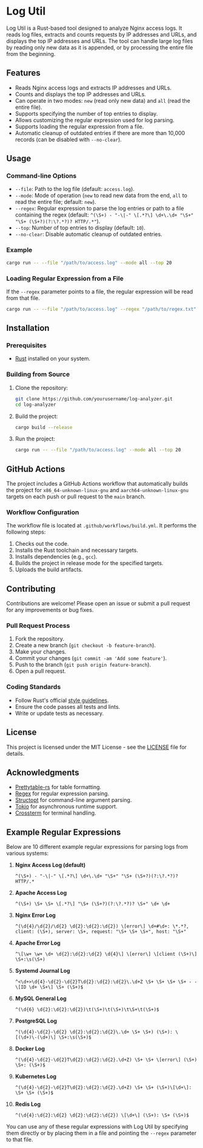# Log Util

Log Util is a Rust-based tool designed to analyze Nginx access logs. It reads log files, extracts and counts requests by IP addresses and URLs, and displays the top IP addresses and URLs. The tool can handle large log files by reading only new data as it is appended, or by processing the entire file from the beginning.

## Features

- Reads Nginx access logs and extracts IP addresses and URLs.
- Counts and displays the top IP addresses and URLs.
- Can operate in two modes: `new` (read only new data) and `all` (read the entire file).
- Supports specifying the number of top entries to display.
- Allows customizing the regular expression used for log parsing.
- Supports loading the regular expression from a file.
- Automatic cleanup of outdated entries if there are more than 10,000 records (can be disabled with `--no-clear`).

## Usage

### Command-line Options

- `--file`: Path to the log file (default: `access.log`).
- `--mode`: Mode of operation (`new` to read new data from the end, `all` to read the entire file; default: `new`).
- `--regex`: Regular expression to parse the log entries or path to a file containing the regex (default: `^(\S+) - "-\|-" \[.*?\] \d+\.\d+ "\S+" "\S+ (\S+?)(?:\?.*?)? HTTP/.*"`).
- `--top`: Number of top entries to display (default: `10`).
- `--no-clear`: Disable automatic cleanup of outdated entries.

### Example

```sh
cargo run -- --file "/path/to/access.log" --mode all --top 20
```

### Loading Regular Expression from a File

If the `--regex` parameter points to a file, the regular expression will be read from that file.

```sh
cargo run -- --file "/path/to/access.log" --regex "/path/to/regex.txt" --mode all --top 20
```

## Installation

### Prerequisites

- [Rust](https://www.rust-lang.org/tools/install) installed on your system.

### Building from Source

1. Clone the repository:
    ```sh
    git clone https://github.com/yourusername/log-analyzer.git
    cd log-analyzer
    ```

2. Build the project:
    ```sh
    cargo build --release
    ```

3. Run the project:
    ```sh
    cargo run -- --file "/path/to/access.log" --mode all --top 20
    ```

## GitHub Actions

The project includes a GitHub Actions workflow that automatically builds the project for `x86_64-unknown-linux-gnu` and `aarch64-unknown-linux-gnu` targets on each push or pull request to the `main` branch.

### Workflow Configuration

The workflow file is located at `.github/workflows/build.yml`. It performs the following steps:

1. Checks out the code.
2. Installs the Rust toolchain and necessary targets.
3. Installs dependencies (e.g., `gcc`).
4. Builds the project in release mode for the specified targets.
5. Uploads the build artifacts.

## Contributing

Contributions are welcome! Please open an issue or submit a pull request for any improvements or bug fixes.

### Pull Request Process

1. Fork the repository.
2. Create a new branch (`git checkout -b feature-branch`).
3. Make your changes.
4. Commit your changes (`git commit -am 'Add some feature'`).
5. Push to the branch (`git push origin feature-branch`).
6. Open a pull request.

### Coding Standards

- Follow Rust's official [style guidelines](https://doc.rust-lang.org/1.0.0/style/).
- Ensure the code passes all tests and lints.
- Write or update tests as necessary.

## License

This project is licensed under the MIT License - see the [LICENSE](LICENSE) file for details.

## Acknowledgments

- [Prettytable-rs](https://crates.io/crates/prettytable-rs) for table formatting.
- [Regex](https://crates.io/crates/regex) for regular expression parsing.
- [Structopt](https://crates.io/crates/structopt) for command-line argument parsing.
- [Tokio](https://crates.io/crates/tokio) for asynchronous runtime support.
- [Crossterm](https://crates.io/crates/crossterm) for terminal handling.

## Example Regular Expressions

Below are 10 different example regular expressions for parsing logs from various systems:

1. **Nginx Access Log (default)**
    ```regex
    ^(\S+) - "-\|-" \[.*?\] \d+\.\d+ "\S+" "\S+ (\S+?)(?:\?.*?)? HTTP/.*
    ```

2. **Apache Access Log**
    ```regex
    ^(\S+) \S+ \S+ \[.*?\] "\S+ (\S+?)(?:\?.*?)? \S+" \d+ \d+
    ```

3. **Nginx Error Log**
    ```regex
    ^(\d{4}/\d{2}/\d{2} \d{2}:\d{2}:\d{2}) \[error\] \d+#\d+: \*.*?, client: (\S+), server: \S+, request: "\S+ \S+ \S+", host: "\S+"
    ```

4. **Apache Error Log**
    ```regex
    ^\[\w+ \w+ \d+ \d{2}:\d{2}:\d{2} \d{4}\] \[error\] \[client (\S+)\] \S+:\s(\S+)
    ```

5. **Systemd Journal Log**
    ```regex
    ^<\d+>\d{4}-\d{2}-\d{2}T\d{2}:\d{2}:\d{2}\.\d+Z \S+ \S+ \S+ \S+ - - \[ID \d+ \S+\] \S+ (\S+)$
    ```

6. **MySQL General Log**
    ```regex
    ^(\d{6} \d{2}:\d{2}:\d{2})\t(\S+)\t(\S+)\t\S+\t(\S+)$
    ```

7. **PostgreSQL Log**
    ```regex
    ^(\d{4}-\d{2}-\d{2} \d{2}:\d{2}:\d{2}\.\d+ \S+ \S+) (\S+): \[(\d+)\-(\d+)\] \S+:\s(\S+)$
    ```

8. **Docker Log**
    ```regex
    ^(\d{4}-\d{2}-\d{2}T\d{2}:\d{2}:\d{2}.\d+Z) \S+ \S+ \[error\] (\S+) \S+: (\S+)$
    ```

9. **Kubernetes Log**
    ```regex
    ^(\d{4}-\d{2}-\d{2}T\d{2}:\d{2}:\d{2}.\d+Z) \S+ \S+ (\S+)\[\d+\]: \S+ \S+ (\S+)$
    ```

10. **Redis Log**
    ```regex
    ^(\d{4}:\d{2}:\d{2} \d{2}:\d{2}:\d{2}) \[\d+\] (\S+): \S+ (\S+)$
    ```

You can use any of these regular expressions with Log Util by specifying them directly or by placing them in a file and pointing the `--regex` parameter to that file.